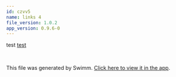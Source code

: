 ```yaml
---
id: czvv5
name: links 4
file_version: 1.0.2
app_version: 0.9.6-0
---
```


test [test](test.lo97l.sw.md)




<br/>

This file was generated by Swimm. [Click here to view it in the app](http://localhost:5000/repos/Z2l0aHViJTNBJTNBYmxvZyUzQSUzQWRvdWVr/docs/czvv5).